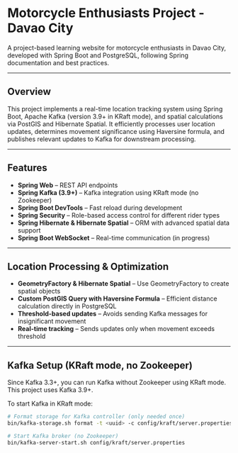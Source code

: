 # Motorcycle Enthusiasts Project - Davao City

A project-based learning website for motorcycle enthusiasts in Davao City, developed with Spring Boot and PostgreSQL, following Spring documentation and best practices.

---

## Overview

This project implements a real-time location tracking system using Spring Boot, Apache Kafka (version 3.9+ in KRaft mode), and spatial calculations via PostGIS and Hibernate Spatial. It efficiently processes user location updates, determines movement significance using Haversine formula, and publishes relevant updates to Kafka for downstream processing.

---

## Features

- **Spring Web** – REST API endpoints  
- **Spring Kafka (3.9+)** – Kafka integration using KRaft mode (no Zookeeper)  
- **Spring Boot DevTools** – Fast reload during development  
- **Spring Security** – Role-based access control for different rider types  
- **Spring Hibernate & Hibernate Spatial** – ORM with advanced spatial data support  
- **Spring Boot WebSocket** – Real-time communication (in progress)

---

## Location Processing & Optimization

- **GeometryFactory & Hibernate Spatial** – Use GeometryFactory to create spatial objects  
- **Custom PostGIS Query with Haversine Formula** – Efficient distance calculation directly in PostgreSQL  
- **Threshold-based updates** – Avoids sending Kafka messages for insignificant movement  
- **Real-time tracking** – Sends updates only when movement exceeds threshold  

---

## Kafka Setup (KRaft mode, no Zookeeper)

Since Kafka 3.3+, you can run Kafka without Zookeeper using KRaft mode. This project uses Kafka 3.9+.

To start Kafka in KRaft mode:

```bash
# Format storage for Kafka controller (only needed once)
bin/kafka-storage.sh format -t <uuid> -c config/kraft/server.properties

# Start Kafka broker (no Zookeeper)
bin/kafka-server-start.sh config/kraft/server.properties
